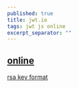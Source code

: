 ```yaml
---
published: true
title: jwt.io
tags: jwt js online
excerpt_separator: ""
---
```

## [online](https://jwt.io/)

[rsa key format](]https://crypto.stackexchange.com/questions/46893/is-there-a-specification-for-the-begin-rsa-private-key-format)